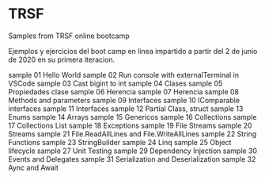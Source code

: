 # TRSF
Samples from TRSF online bootcamp


Ejemplos y ejercicios del boot camp en linea impartido a partir del 2 de junio de 2020 en su primera iteracion. 



sample 01 Hello World
sample 02 Run console with externalTerminal in VSCode
sample 03 Cast bigint to int
sample 04 Clases
sample 05 Propiedades clase
sample 06 Herencia
sample 07 Herencia
sample 08 Methods and parameters
sample 09 Interfaces
sample 10 IComparable interfaces
sample 11 Interfaces
sample 12 Partial Class, struct
sample 13 Enums
sample 14 Arrays
sample 15 Genericos
sample 16 Collections
sample 17 Collections List
sample 18 Exceptions
sample 19 File Streams
sample 20 Streams 
sample 21 File.ReadAllLines and File.WriteAllLines
sample 22 String Functions
sample 23 StringBuilder
sample 24 Linq
sample 25 Object lifecycle
sample 27 Unit Testing
sample 29 Dependency Injection
sample 30 Events and Delegates
sample 31 Serialization and Deserialization
sample 32 Aync and Await
